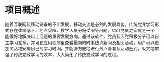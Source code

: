 # 项目概述

随着互联网及移动设备的不断发展，移动交流是必然的发展趋势。传统党课学习形式存在效率低下、地点受限、教学人员分配受限等问题，CST党员之家就是一个能很好地解决以上问题的重要发展方向。通过该软件，党员及入党积极分子可以自主学习党章，并可在应用程序里查看最新的时事热点新闻及相关活动，用户可以更加灵活地安排自己的学习时间，并能够方便地进行热点查看及活动签到，极大地增强了传统党政学习的效率，大大简化了传统党政学习的过程。
